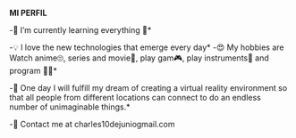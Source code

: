 **MI PERFIL**


-🌱 I’m currently learning everything 🤣*

-💡 I love the new technologies that emerge every day*
-😍 My hobbies are Watch anime🙄, series and movie🎥, play gam🎮, play instruments🎺 and program 👨‍💻*

-🚀 One day I will fulfill my dream of creating a virtual reality environment so that all people from different locations can connect to do an endless number of unimaginable things.*

-💌 Contact me at charles10dejuniogmail.com














